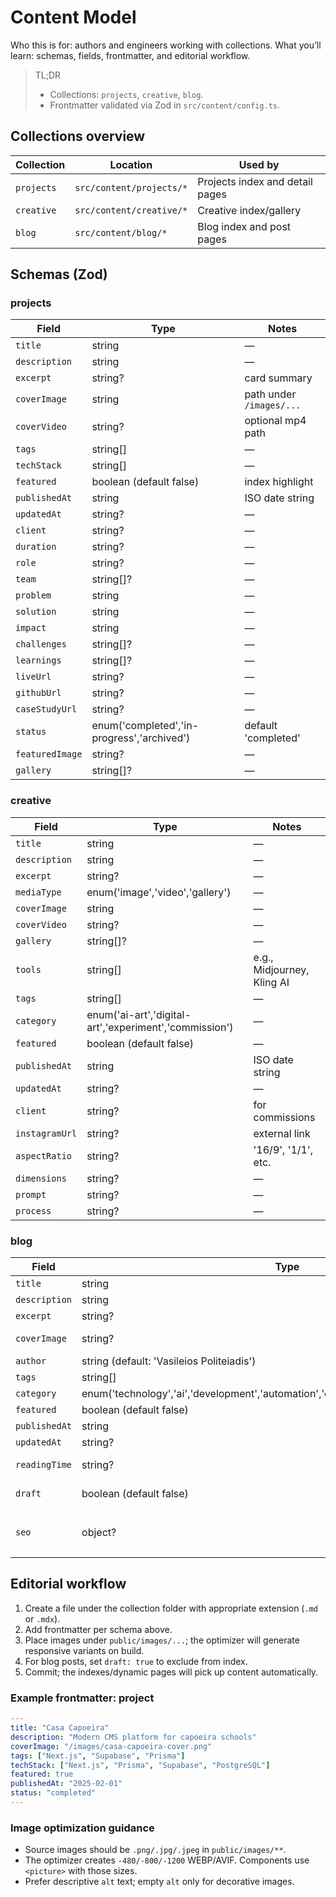 # Content Model

Who this is for: authors and engineers working with collections.
What you’ll learn: schemas, fields, frontmatter, and editorial workflow.

> TL;DR
> - Collections: `projects`, `creative`, `blog`.
> - Frontmatter validated via Zod in `src/content/config.ts`.

## Collections overview

| Collection | Location | Used by |
|---|---|---|
| `projects` | `src/content/projects/*` | Projects index and detail pages |
| `creative` | `src/content/creative/*` | Creative index/gallery |
| `blog` | `src/content/blog/*` | Blog index and post pages |

## Schemas (Zod)

### projects

| Field | Type | Notes |
|---|---|---|
| `title` | string | — |
| `description` | string | — |
| `excerpt` | string? | card summary |
| `coverImage` | string | path under `/images/...` |
| `coverVideo` | string? | optional mp4 path |
| `tags` | string[] | — |
| `techStack` | string[] | — |
| `featured` | boolean (default false) | index highlight |
| `publishedAt` | string | ISO date string |
| `updatedAt` | string? | — |
| `client` | string? | — |
| `duration` | string? | — |
| `role` | string? | — |
| `team` | string[]? | — |
| `problem` | string | — |
| `solution` | string | — |
| `impact` | string | — |
| `challenges` | string[]? | — |
| `learnings` | string[]? | — |
| `liveUrl` | string? | — |
| `githubUrl` | string? | — |
| `caseStudyUrl` | string? | — |
| `status` | enum('completed','in-progress','archived') | default 'completed' |
| `featuredImage` | string? | — |
| `gallery` | string[]? | — |

### creative

| Field | Type | Notes |
|---|---|---|
| `title` | string | — |
| `description` | string | — |
| `excerpt` | string? | — |
| `mediaType` | enum('image','video','gallery') | — |
| `coverImage` | string | — |
| `coverVideo` | string? | — |
| `gallery` | string[]? | — |
| `tools` | string[] | e.g., Midjourney, Kling AI |
| `tags` | string[] | — |
| `category` | enum('ai-art','digital-art','experiment','commission') | — |
| `featured` | boolean (default false) | — |
| `publishedAt` | string | ISO date string |
| `updatedAt` | string? | — |
| `client` | string? | for commissions |
| `instagramUrl` | string? | external link |
| `aspectRatio` | string? | '16/9', '1/1', etc. |
| `dimensions` | string? | — |
| `prompt` | string? | — |
| `process` | string? | — |

### blog

| Field | Type | Notes |
|---|---|---|
| `title` | string | — |
| `description` | string | — |
| `excerpt` | string? | — |
| `coverImage` | string? | optional cover path |
| `author` | string (default: 'Vasileios Politeiadis') | — |
| `tags` | string[] | — |
| `category` | enum('technology','ai','development','automation','creative','career','tutorial','finance') | — |
| `featured` | boolean (default false) | — |
| `publishedAt` | string | ISO date |
| `updatedAt` | string? | — |
| `readingTime` | string? | e.g., '5 min read' |
| `draft` | boolean (default false) | filtered out on index |
| `seo` | object? | `title?`, `description?`, `keywords?: string[]` |

## Editorial workflow

1) Create a file under the collection folder with appropriate extension (`.md` or `.mdx`).
2) Add frontmatter per schema above.
3) Place images under `public/images/...`; the optimizer will generate responsive variants on build.
4) For blog posts, set `draft: true` to exclude from index.
5) Commit; the indexes/dynamic pages will pick up content automatically.

### Example frontmatter: project

```yaml
---
title: "Casa Capoeira"
description: "Modern CMS platform for capoeira schools"
coverImage: "/images/casa-capoeira-cover.png"
tags: ["Next.js", "Supabase", "Prisma"]
techStack: ["Next.js", "Prisma", "Supabase", "PostgreSQL"]
featured: true
publishedAt: "2025-02-01"
status: "completed"
---
```

### Image optimization guidance

- Source images should be `.png/.jpg/.jpeg` in `public/images/**`.
- The optimizer creates `-480/-800/-1200` WEBP/AVIF. Components use `<picture>` with those sizes.
- Prefer descriptive `alt` text; empty `alt` only for decorative images.
